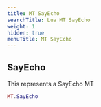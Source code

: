 ```yaml
---
title: MT SayEcho
searchTitle: Lua MT SayEcho
weight: 1
hidden: true
menuTitle: MT SayEcho
---
```

## SayEcho

This represents a SayEcho MT
```lua
MT.SayEcho
```